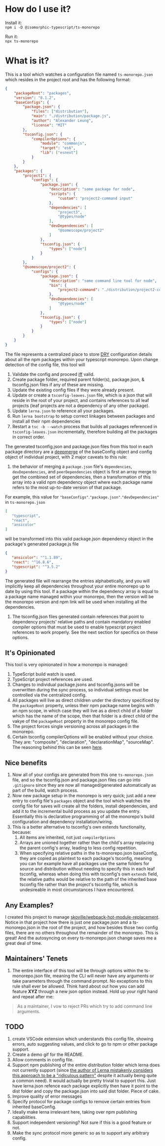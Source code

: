 # How do I use it?

Install it:<br />
`npm i -D @isomorphic-typescript/ts-monorepo`

Run it:<br />
`npx ts-monorepo`

# What is it?

This is a tool which watches a configuration file named `ts-monorepo.json` which resides in the project root and has the following format:

```json
{
    "packageRoot": "packages",
    "version": "0.1.2",
    "baseConfigs": {
        "package.json": {
            "files": ["distribution"],
            "main": "./distribution/package.js",
            "author": "Alexander Leung",
            "license": "MIT"
        },
        "tsconfig.json": {
            "compilerOptions": {
                "module": "commonjs",
                "target": "es6",
                "lib": ["esnext"]
            }
        }
    },
    "packages": {
        "project1": {
            "configs": {
                "package.json": {
                    "description": "some package for node",
                    "scripts": {
                        "custom": "project2-command input"
                    },
                    "dependencies": [
                        "project3",
                        "@types/node"
                    ],
                    "devDependencies": [
                        "@somescope/project2"
                    ]
                },
                "tsconfig.json": {
                    "types": ["node"]
                }
            }
        },
        "@somescope/project2": {
            "configs": {
                "package.json": {
                    "description": "some command line tool for node",
                    "bin": {
                        "project2-command": "./distribution/project2-command.js"
                    },
                    "devDependencies": [
                        "@types/node"
                    ]
                },
                "tsconfig.json": {
                    "types": ["node"]
                }
            }
        }
    }
}
```

The file represents a centralized place to store [DRY](https://en.wikipedia.org/wiki/Don%27t_repeat_yourself) configuration details about all the npm packages within your typescript monorepo. Upon change detection of the config file, this tool will
1. Validate the config and proceed [iff](https://en.wikipedia.org/wiki/If_and_only_ifs) valid.
1. Create package folder, required parent folder(s), package.json, & tsconfig.json files if any of these are missing.
1. Update the existing config files if they were already present.
1. Update or create a `tsconfig-leaves.json` file, which is a json that will reside in the root of your project, and contains references to all leaf projects (leaf projects are not a dependency of any other package).
1. Update `lerna.json` to reference all your packages.
1. Run `lerna bootstrap` to setup correct linkages between packages and install all their npm dependencies
1. Restart a `tsc -b --watch` process that builds all packages referenced in `tsconfig-leaves.json` incrementally, therefore building all the packages in correct order.

The generated tsconfig.json and package.json files from this tool in each package directory are a [deepmerge](https://www.npmjs.com/package/deepmerge) of the baseConfig object and config object of individual project, with 2 major caveats to this rule: 
1. the behavior of merging a `package.json` file's `dependencies`, `devDependencies`, and `peerDependencies` object is first an array merge to get the combined set of dependencies, then a transformation of this array into a valid npm dependency object where each package name refers to the most up-to-date version of that package.
 
 For example, this value for `"baseConfigs"`.`"package.json"`.`"devDependencies"` in `ts-monorepo.json`
 ```json
 [
    "typescript",
    "react",
    "ansicolor"
 ]
 ```
 will be transformed into this valid package.json dependency object in the package's generated package.js file
 ```json
 { 
    "ansicolor": "^1.1.89",
    "react": "^16.8.6",
    "typescript": "^3.5.2"
 }
 ```
 
 The generated file will rearrange the entries alphabetically, and you will implicitly keep all dependencies throughout your entire monorepo up to date by using this tool. If a package within the dependency array is equal to a package name managed within your monorepo, then the version will be the monorepo version and npm link will be used when installing all the dependencies.
 
1. The tsconfig.json files generated contain references that point to dependency projects' relative paths and contain mandatory enabled compiler options that must be used to enable typescript project references to work properly. See the next section for specifics on these options.

## It's Opinionated

This tool is very opinionated in how a monorepo is managed:
1. TypeScript build watch is used.
1. TypeScript project references are used.
1. Changes to individual package.jsons and tsconfig.jsons will be overwritten during the sync process, so individual settings must be controlled via the centralized config.
1. All packages will live as direct children under the directory specificed by the `packageRoot` property, unless their npm package name begins with an npm scope,
in which case they will live as a direct child of a folder which has the name of the scope, then that folder is a direct child of the vakye of the `packageRoot` property in the monorepo config file.
1. The project forces single versioning across all packages in the monorepo.
1. Certain tsconfig compilerOptions will be enabled without your choice. They are: "composite", "declaration", "declarationMap", "sourceMap". The reasoning behind this can be seen [here](https://github.com/RyanCavanaugh/learn-a#tsconfigsettingsjson). 

## Nice benefits

1. Now all of your configs are generated from this one `ts-monorepo.json` file, and so the tsconfig.json and package.json files can go into `.gitignore` since they are now all managed/generated automatically as part of the build, watch process.
1. Now new package setup in the monorepo is very quick; just add a new entry to config file's `packages` object and the tool which watches the config file for saves will create all the folders, install dependencies, and add it to the incremental build process as you update the entry. Essentially this is declarative programming of all the monorepo's build configuration and dependency installation/wiring.
1. This is a better alternative to tsconfig's own extends functionality, because:
    1. All items are inherited, not just `compilerOptions`
    1. Arrays are unioned together rather than the child's array replacing the parent config's array, leading to less config repetition.
    1. When specifying relative paths in the ts-monorepo.json baseConfig, they are copied as plaintext to each package's tsconfig, meaning you can for example have all packages use the same folders for source and distribution without needing to specify this in each leaf tsconfig, whereas when doing this with tsconfig's own `extends` field, the relative paths would be relative to the path of the inherited base tsconfig file rather than the project's tsconfig file, which is undesireable in most circumstances I have encountered.

## Any Examples?

I created this project to manage [skoville/webpack-hot-module-replacement](https://github.com/skoville/webpack-hot-module-replacement). Notice in that project how there is just one package.json and a ts-monorepo.json in the root of the project, and how besides those two config files, there are no others throughout the remainder of the monorepo. This is great! And the autosyncing on every ts-monorepo.json change saves me a great deal of time.

## Maintainers' Tenets

1. The entire interface of this tool will be through options within the ts-monorepo.json file, meaning the CLI will never have any arguments or take parameters through the command prompt. No exceptions to this rule shall ever be allowed. Think hard about out how you can add feature **XYZ** through a new json option instead. Hold up your right hand and repeat after me: 

> As a maintainer, I vow to reject PRs which try to add command line arguments.

## TODO

1. create VSCode extension which understands this config file, showing errors, auto suggesting values, and click to go to npm or other package support.
1. Create a demo gif for the README.
1. Allow comments in config file.
1. Support npm publishing of the entire distribution folder which lerna does not currently support (since [the author of Lerna mistakenly considers this approach to be a "ridiculous pattern"](https://github.com/lerna/lerna/issues/1282#issuecomment-387918197) despite it actually being quite a common need). It would actually be pretty trivial to support this. Just have lerna.json refence each package explicitly then have it point to the dist folder and copy the package.json into said dist folder. Piece of cake.
1. Improve quality of error messages
1. Specify protocol for package configs to remove certain entries from inherited baseConfig.
1. Ideally make lerna irrelevant here, taking over npm publishing capabilities.
1. Support independent versioning? Not sure if this is a good feature or not.
1. Make the sync protocol more generic so as to support any arbitrary config.